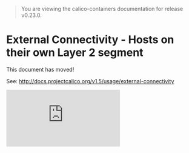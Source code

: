 > You are viewing the calico-containers documentation for release v0.23.0.

# External Connectivity - Hosts on their own Layer 2 segment

This document has moved!

See: http://docs.projectcalico.org/v1.5/usage/external-connectivity

[![Analytics](https://calico-ga-beacon.appspot.com/UA-52125893-3/calico-containers/docs/ExternalConnectivity.md?pixel)](https://github.com/igrigorik/ga-beacon)
